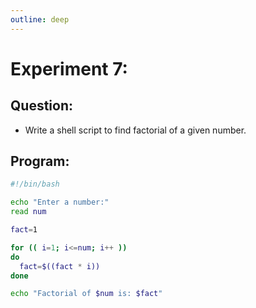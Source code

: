 ```yaml
---
outline: deep
---
```


# Experiment 7:

## Question:
- Write a shell script to find factorial of a given number.

## Program:
```bash [exp7.sh]
#!/bin/bash

echo "Enter a number:"
read num

fact=1

for (( i=1; i<=num; i++ ))
do
  fact=$((fact * i))
done

echo "Factorial of $num is: $fact"
```